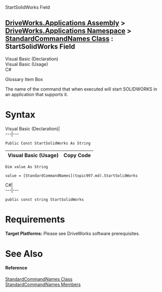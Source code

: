 StartSolidWorks Field   
  
[DriveWorks.Applications Assembly](topic13.md) > [DriveWorks.Applications Namespace](topic16.md) > [StandardCommandNames Class](topic997.md) : StartSolidWorks Field  
---  
  
Visual Basic (Declaration)    
Visual Basic (Usage)    
C# 

Glossary Item Box

The name of the command that when executed will start SOLIDWORKS in an application that supports it. 

# Syntax

Visual Basic (Declaration)|   
---|---  
      
    
    Public Const StartSolidWorks As String  
  
Visual Basic (Usage)| Copy Code  
---|---  
      
    
    Dim value As String
     
    value = [StandardCommandNames](topic997.md).StartSolidWorks  
  
C#|   
---|---  
      
    
    public const string StartSolidWorks  
  
# Requirements

**Target Platforms:** Please see DriveWorks software prerequisites.

# See Also

#### Reference

[StandardCommandNames Class](topic997.md)   
[StandardCommandNames Members](topic998.md)



